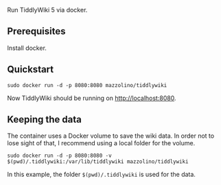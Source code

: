 Run TiddlyWiki 5 via docker.

## Prerequisites

Install docker.

## Quickstart

    sudo docker run -d -p 8080:8080 mazzolino/tiddlywiki

Now TiddlyWiki should be running on [http://localhost:8080](http://localhost:8080).

## Keeping the data

The container uses a Docker volume to save the wiki data. In order not
to lose sight of that, I recommend using a local folder for the volume.

    sudo docker run -d -p 8080:8080 -v $(pwd)/.tiddlywiki:/var/lib/tiddlywiki mazzolino/tiddlywiki

In this example, the folder `$(pwd)/.tiddlywiki` is used for the data.
